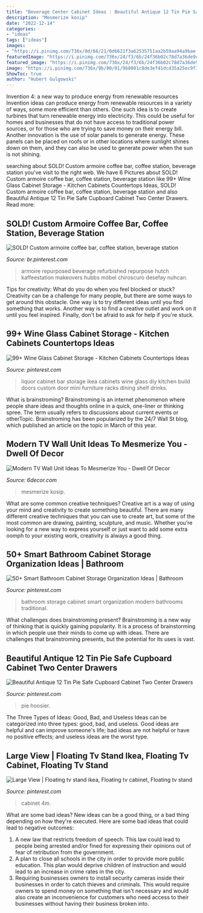 ```yaml
---
title: "Beverage Center Cabinet Ideas : Beautiful Antique 12 Tin Pie Safe Cupboard Cabinet Two Center Drawers"
description: "Mesmerize kosip"
date: "2022-12-14"
categories:
- "ideas"
tags: ["ideas"]
images:
- "https://i.pinimg.com/736x/0d/66/21/0d6621f3a62535751aa2b59aa94a9bae.jpg"
featuredImage: "https://i.pinimg.com/736x/24/f3/6b/24f36b02c78d7a36de9c0e461c204f5e.jpg"
featured_image: "https://i.pinimg.com/736x/24/f3/6b/24f36b02c78d7a36de9c0e461c204f5e.jpg"
image: "https://i.pinimg.com/736x/9b/80/01/9b8001c8de3ef41dcd35a25ec9f3b1c5.jpg"
ShowToc: true
author: "Hubert Gulgowski"
---
```



Invention 4: a new way to produce energy from renewable resources
Invention ideas can produce energy from renewable resources in a variety of ways, some more efficient than others. One such idea is to create turbines that turn renewable energy into electricity. This could be useful for homes and businesses that do not have access to traditional power sources, or for those who are trying to save money on their energy bill. Another innovation is the use of solar panels to generate energy. These panels can be placed on roofs or in other locations where sunlight shines down on them, and they can also be used to generate power when the sun is not shining.

	

		
searching about SOLD! Custom armoire coffee bar, coffee station, beverage station you've visit to the right web. We have 6 Pictures about SOLD! Custom armoire coffee bar, coffee station, beverage station like 99+ Wine Glass Cabinet Storage - Kitchen Cabinets Countertops Ideas, SOLD! Custom armoire coffee bar, coffee station, beverage station and also Beautiful Antique 12 Tin Pie Safe Cupboard Cabinet Two Center Drawers. Read more:
		
    
## SOLD! Custom Armoire Coffee Bar, Coffee Station, Beverage Station

<img loading=lazy src="https://i.pinimg.com/736x/0d/66/21/0d6621f3a62535751aa2b59aa94a9bae.jpg" onerror="this.onerror=null;this.src='https://tse2.mm.bing.net/th?id=OIP.Bfp_CJkg27SPlytDqPMwYAHaJ3&amp;pid=15.1';" alt="SOLD! Custom armoire coffee bar, coffee station, beverage station">

_Source: br.pinterest.com_

>armoire repurposed beverage refurbished repurpose hutch kaffeestation makeovers hubbs möbel chiroscuro desefay nuhcan. 

	

Tips for creativity: What do you do when you feel blocked or stuck?
Creativity can be a challenge for many people, but there are some ways to get around this obstacle. One way is to try different ideas until you find something that works. Another way is to find a creative outlet and work on it until you feel inspired. Finally, don't be afraid to ask for help if you're stuck.

    
## 99+ Wine Glass Cabinet Storage - Kitchen Cabinets Countertops Ideas

<img loading=lazy src="https://i.pinimg.com/736x/9b/80/01/9b8001c8de3ef41dcd35a25ec9f3b1c5.jpg" onerror="this.onerror=null;this.src='https://tse3.mm.bing.net/th?id=OIP.AVeoM8JKUR4npYCK7O1MYQHaJ3&amp;pid=15.1';" alt="99+ Wine Glass Cabinet Storage - Kitchen Cabinets Countertops Ideas">

_Source: pinterest.com_

>liquor cabinet bar storage ikea cabinets wine glass diy kitchen build doors custom door mini furniture racks dining shelf drinks. 

	

What is brainstroming?
Brainstroming is an internet phenomenon where people share ideas and thoughts online in a quick, one-liner or thinking spree. The term usually refers to discussions about current events or otherTopic. Brainstroming has been popularized by the 24/7 Wall St blog, which published an article on the topic in March of this year.

    
## Modern TV Wall Unit Ideas To Mesmerize You - Dwell Of Decor

<img loading=lazy src="https://4.bp.blogspot.com/-eJzzibCuiSs/V5VIFm4-3fI/AAAAAAAApLo/HgFwSne0shYSUeakZCmq7Bnqjz-NahKWACLcB/s1600/8.jpg" onerror="this.onerror=null;this.src='https://tse4.mm.bing.net/th?id=OIP.GZ5s64EGGuTLDOoR6P1vOwHaHa&amp;pid=15.1';" alt="Modern TV Wall Unit Ideas To Mesmerize You - Dwell Of Decor">

_Source: 6decor.com_

>mesmerize kosip. 

	

What are some common creative techniques?
Creative art is a way of using your mind and creativity to create something beautiful. There are many different creative techniques that you can use to create art, but some of the most common are drawing, painting, sculpture, and music. Whether you’re looking for a new way to express yourself or just want to add some extra oomph to your existing work, creativity is always a good thing.

    
## 50+ Smart Bathroom Cabinet Storage Organization Ideas | Bathroom

<img loading=lazy src="https://i.pinimg.com/736x/ca/c2/da/cac2dafabaac1fb9e406c336b43550d0.jpg" onerror="this.onerror=null;this.src='https://tse1.mm.bing.net/th?id=OIP.ThmqXYJJcmRDoIMr5cE87wHaJ3&amp;pid=15.1';" alt="50+ Smart Bathroom Cabinet Storage Organization Ideas | Bathroom">

_Source: pinterest.com_

>bathroom storage cabinet smart organization modern bathrooms traditional. 

	

What challenges does brainstroming present?
Brainstroming is a new way of thinking that is quickly gaining popularity. It is a process of brainstorming in which people use their minds to come up with ideas. There are challenges that brainstroming presents, but the potential for its uses is vast.

    
## Beautiful Antique 12 Tin Pie Safe Cupboard Cabinet Two Center Drawers

<img loading=lazy src="https://i.pinimg.com/736x/d6/2a/f9/d62af9baa577acd319850e30c93bff4b.jpg" onerror="this.onerror=null;this.src='https://tse2.mm.bing.net/th?id=OIP.WpP43bL19Hbu2ynGkONh7wHaJ3&amp;pid=15.1';" alt="Beautiful Antique 12 Tin Pie Safe Cupboard Cabinet Two Center Drawers">

_Source: pinterest.com_

>pie hoosier. 

	

The Three Types of Ideas: Good, Bad, and Useless
Ideas can be categorized into three types: good, bad, and useless. Good ideas are helpful and can improve someone's life; bad ideas are not helpful or have no positive effects; and useless ideas are the worst type.

    
## Large View | Floating Tv Stand Ikea, Floating Tv Cabinet, Floating Tv Stand

<img loading=lazy src="https://i.pinimg.com/736x/24/f3/6b/24f36b02c78d7a36de9c0e461c204f5e.jpg" onerror="this.onerror=null;this.src='https://tse2.mm.bing.net/th?id=OIP.2bkkU66bMRytcJ-KqxQTDwHaF_&amp;pid=15.1';" alt="Large View | Floating tv stand ikea, Floating tv cabinet, Floating tv stand">

_Source: pinterest.com_

>cabinet 4m. 

	

What are some bad ideas?
New ideas can be a good thing, or a bad thing depending on how they're executed. Here are some bad ideas that could lead to negative outcomes: 
1. A new law that restricts freedom of speech. This law could lead to people being arrested and/or fined for expressing their opinions out of fear of retribution from the government. 
2. A plan to close all schools in the city in order to provide more public education. This plan would deprive children of instruction and would lead to an increase in crime rates in the city. 
3. Requiring businesses owners to install security cameras inside their businesses in order to catch thieves and criminals. This would require owners to spend money on something that isn't necessary and would also create an inconvenience for customers who need access to their businesses without having their business broken into. 

